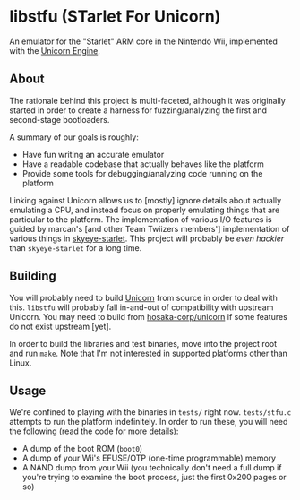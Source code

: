 # libstfu (STarlet For Unicorn)
An emulator for the "Starlet" ARM core in the Nintendo Wii, implemented with
the [Unicorn Engine](https://github.com/unicorn-engine/unicorn).

## About
The rationale behind this project is multi-faceted, although it was originally
started in order to create a harness for fuzzing/analyzing the first and
second-stage bootloaders.

A summary of our goals is roughly:

- Have fun writing an accurate emulator
- Have a readable codebase that actually behaves like the platform
- Provide some tools for debugging/analyzing code running on the platform

Linking against Unicorn allows us to [mostly] ignore details about actually
emulating a CPU, and instead focus on properly emulating things that are
particular to the platform. The implementation of various I/O features is
guided by marcan's [and other Team Twiizers members'] implementation of
various things in [skyeye-starlet](https://github.com/marcan/skyeye-starlet).
This project will probably be _even hackier_ than `skyeye-starlet` for a long
time.

## Building
You will probably need to build [Unicorn](https://github.com/unicorn-engine/unicorn)
from source in order to deal with this. `libstfu` will probably fall in-and-out of 
compatibility with upstream Unicorn. You may need to build from 
[hosaka-corp/unicorn](https://github.com/hosaka-corp/unicorn) if some features do not 
exist upstream [yet].

In order to build the libraries and test binaries, move into the project root and 
run `make`. Note that I'm not interested in supported platforms other than Linux.

## Usage
We're confined to playing with the binaries in `tests/` right now.
`tests/stfu.c` attempts to run the platform indefinitely. In order to run these,
you will need the following (read the code for more details):

- A dump of the boot ROM (`boot0`)
- A dump of your Wii's EFUSE/OTP (one-time programmable) memory
- A NAND dump from your Wii (you technically don't need a full dump if you're
  trying to examine the boot process, just the first 0x200 pages or so)

